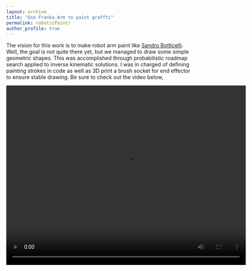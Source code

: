 ```yaml
---
layout: archive
title: "Use Franka Arm to paint graffti"
permalink: roboticPaint/
author_profile: true
---
```


The vision for this work is to make robot arm paint like [Sandro Botticelli](https://www.sandrobotticelli.net/). Well, the goal is not quite there yet, but we managed to draw some simple geometric shapes. This was accomplished through probabilistic roadmap search applied to inverse kinematic solutions. I was in charged of defining painting strokes in code as well as 3D print a brush socket for end effector to ensure stable drawing. Be sure to check out the video below,

<p align="center">
  <video width="640" height="480" controls>
    <source src="https://adrienzhh.github.io/honghao/images/robotic_painting.mp4" type="video/mp4">
  </video>
</p>


